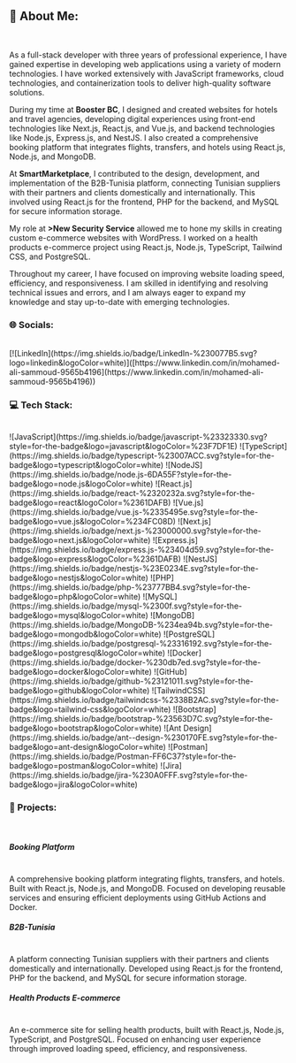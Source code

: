 <h2>💫 About Me:</h2> <br />

As a full-stack developer with three years of professional experience, I have gained expertise in developing web applications using a variety of modern technologies. I have worked extensively with JavaScript frameworks, cloud technologies, and containerization tools to deliver high-quality software solutions.<br />

During my time at **Booster BC**, I designed and created websites for hotels and travel agencies, developing digital experiences using front-end technologies like Next.js, React.js, and Vue.js, and backend technologies like Node.js, Express.js, and NestJS. I also created a comprehensive booking platform that integrates flights, transfers, and hotels using React.js, Node.js, and MongoDB.<br />

At **SmartMarketplace**, I contributed to the design, development, and implementation of the B2B-Tunisia platform, connecting Tunisian suppliers with their partners and clients domestically and internationally. This involved using React.js for the frontend, PHP for the backend, and MySQL for secure information storage.<br />

My role at **>New Security Service** allowed me to hone my skills in creating custom e-commerce websites with WordPress. I worked on a health products e-commerce project using React.js, Node.js, TypeScript, Tailwind CSS, and PostgreSQL.<br />

Throughout my career, I have focused on improving website loading speed, efficiency, and responsiveness. I am skilled in identifying and resolving technical issues and errors, and I am always eager to expand my knowledge and stay up-to-date with emerging technologies.<br />


<h3>🌐 Socials:</h3> <br />
[![LinkedIn](https://img.shields.io/badge/LinkedIn-%230077B5.svg?logo=linkedin&logoColor=white)]([https://www.linkedin.com/in/mohamed-ali-sammoud-9565b4196](https://www.linkedin.com/in/mohamed-ali-sammoud-9565b4196))

<h3>💻 Tech Stack:</h3> <br />
![JavaScript](https://img.shields.io/badge/javascript-%23323330.svg?style=for-the-badge&logo=javascript&logoColor=%23F7DF1E) ![TypeScript](https://img.shields.io/badge/typescript-%23007ACC.svg?style=for-the-badge&logo=typescript&logoColor=white) ![NodeJS](https://img.shields.io/badge/node.js-6DA55F?style=for-the-badge&logo=node.js&logoColor=white) ![React.js](https://img.shields.io/badge/react-%2320232a.svg?style=for-the-badge&logo=react&logoColor=%2361DAFB) ![Vue.js](https://img.shields.io/badge/vue.js-%2335495e.svg?style=for-the-badge&logo=vue.js&logoColor=%234FC08D) ![Next.js](https://img.shields.io/badge/next.js-%23000000.svg?style=for-the-badge&logo=next.js&logoColor=white) ![Express.js](https://img.shields.io/badge/express.js-%23404d59.svg?style=for-the-badge&logo=express&logoColor=%2361DAFB) ![NestJS](https://img.shields.io/badge/nestjs-%23E0234E.svg?style=for-the-badge&logo=nestjs&logoColor=white) ![PHP](https://img.shields.io/badge/php-%23777BB4.svg?style=for-the-badge&logo=php&logoColor=white) ![MySQL](https://img.shields.io/badge/mysql-%2300f.svg?style=for-the-badge&logo=mysql&logoColor=white) ![MongoDB](https://img.shields.io/badge/MongoDB-%234ea94b.svg?style=for-the-badge&logo=mongodb&logoColor=white) ![PostgreSQL](https://img.shields.io/badge/postgresql-%23316192.svg?style=for-the-badge&logo=postgresql&logoColor=white) ![Docker](https://img.shields.io/badge/docker-%230db7ed.svg?style=for-the-badge&logo=docker&logoColor=white) ![GitHub](https://img.shields.io/badge/github-%23121011.svg?style=for-the-badge&logo=github&logoColor=white) ![TailwindCSS](https://img.shields.io/badge/tailwindcss-%2338B2AC.svg?style=for-the-badge&logo=tailwind-css&logoColor=white) ![Bootstrap](https://img.shields.io/badge/bootstrap-%23563D7C.svg?style=for-the-badge&logo=bootstrap&logoColor=white) ![Ant Design](https://img.shields.io/badge/ant--design-%230170FE.svg?style=for-the-badge&logo=ant-design&logoColor=white) ![Postman](https://img.shields.io/badge/Postman-FF6C37?style=for-the-badge&logo=postman&logoColor=white) ![Jira](https://img.shields.io/badge/jira-%230A0FFF.svg?style=for-the-badge&logo=jira&logoColor=white)

<h3>🌟 Projects:</h3> <br />
<h5>Booking Platform</h5> <br />
A comprehensive booking platform integrating flights, transfers, and hotels. Built with React.js, Node.js, and MongoDB. Focused on developing reusable services and ensuring efficient deployments using GitHub Actions and Docker.<br />

<h5>B2B-Tunisia</h5> <br />
A platform connecting Tunisian suppliers with their partners and clients domestically and internationally. Developed using React.js for the frontend, PHP for the backend, and MySQL for secure information storage.<br />

<h5>Health Products E-commerce</h5> <br />
An e-commerce site for selling health products, built with React.js, Node.js, TypeScript, and PostgreSQL. Focused on enhancing user experience through improved loading speed, efficiency, and responsiveness.<br />





